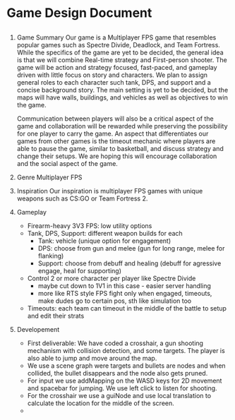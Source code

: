 # Game Design Document
## 
1. Game Summary
   Our game is a Multiplayer FPS game that resembles popular games such as Spectre Divide, Deadlock, and Team Fortress.
   While the specifics of the game are yet to be decided, the general idea is that we will combine Real-time strategy and First-person shooter.
   The game will be action and strategy focused, fast-paced, and gameplay driven with little focus on story and characters.
   We plan to assign general roles to each character such tank, DPS, and support and a concise background story.
   The main setting is yet to be decided, but the maps will have walls, buildings, and vehicles as well as objectives to win the game.

   Communication between players will also be a critical aspect of the game and collaboration will be rewarded while preserving the possibility for one player to carry the game.
   An aspect that differentiates our games from other games is the timeout mechanic where players are able to pause the game, similar to basketball, and discuss strategy and change their setups. We are hoping this will encourage collaboration and the social aspect of the game.

3. Genre
   Multiplayer FPS
4. Inspiration
   Our inspiration is multiplayer FPS games with unique weapons such as CS:GO or Team Fortress 2.
   
5. Gameplay
    * Firearm-heavy 3V3 FPS: low utility options
    * Tank, DPS, Support: different weapon builds for each
        - Tank: vehicle (unique option for engagement)
        - DPS: choose from gun and melee (gun for long range, melee for flanking)
        - Support: choose from debuff and healing (debuff for agressive engage, heal for supporting)
    * Control 2 or more character per player like Spectre Divide
        - maybe cut down to 1V1 in this case - easier server handling
        - more like RTS style FPS
            fight only when engaged, timeouts, make dudes go to certain pos, sth like simulation too
    * Timeouts: each team can timeout in the middle of the battle to setup and edit their strats

6. Developement
   * First deliverable: We have coded a crosshair, a gun shooting mechanism with collision detection, and some targets. The player is also able to jump and move around the map.
   * We use a scene graph were targets and bullets are nodes and when collided, the bullet disappears and the node also gets pruned.
   * For input we use addMapping on the WASD keys for 2D movement and spacebar for jumping. We use left click to listen for shooting.
   * For the crosshair we use a guiNode and use local translation to calculate the location for the middle of the screen.
   *  
